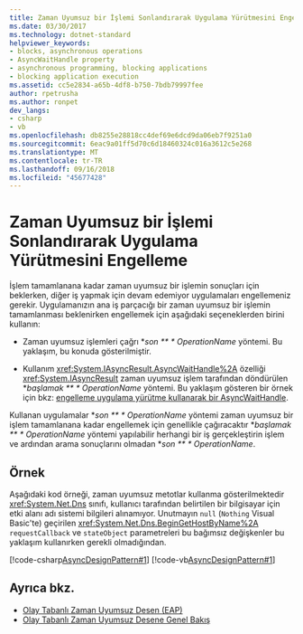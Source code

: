 ```yaml
---
title: Zaman Uyumsuz bir İşlemi Sonlandırarak Uygulama Yürütmesini Engelleme
ms.date: 03/30/2017
ms.technology: dotnet-standard
helpviewer_keywords:
- blocks, asynchronous operations
- AsyncWaitHandle property
- asynchronous programming, blocking applications
- blocking application execution
ms.assetid: cc5e2834-a65b-4df8-b750-7bdb79997fee
author: rpetrusha
ms.author: ronpet
dev_langs:
- csharp
- vb
ms.openlocfilehash: db8255e28818cc4def69e6dcd9da06eb7f9251a0
ms.sourcegitcommit: 6eac9a01ff5d70c6d18460324c016a3612c5e268
ms.translationtype: MT
ms.contentlocale: tr-TR
ms.lasthandoff: 09/16/2018
ms.locfileid: "45677428"
---
```

# <a name="blocking-application-execution-by-ending-an-async-operation"></a>Zaman Uyumsuz bir İşlemi Sonlandırarak Uygulama Yürütmesini Engelleme
İşlem tamamlanana kadar zaman uyumsuz bir işlemin sonuçları için beklerken, diğer iş yapmak için devam edemiyor uygulamaları engellemeniz gerekir. Uygulamanızın ana iş parçacığı bir zaman uyumsuz bir işlemin tamamlanması beklenirken engellemek için aşağıdaki seçeneklerden birini kullanın:  
  
-   Zaman uyumsuz işlemleri çağrı **son ** * OperationName* yöntemi. Bu yaklaşım, bu konuda gösterilmiştir.  
  
-   Kullanım <xref:System.IAsyncResult.AsyncWaitHandle%2A> özelliği <xref:System.IAsyncResult> zaman uyumsuz işlem tarafından döndürülen **başlamak ** * OperationName* yöntemi. Bu yaklaşım gösteren bir örnek için bkz: [engelleme uygulama yürütme kullanarak bir AsyncWaitHandle](../../../docs/standard/asynchronous-programming-patterns/blocking-application-execution-using-an-asyncwaithandle.md).  
  
 Kullanan uygulamalar **son ** * OperationName* yöntemi zaman uyumsuz bir işlem tamamlanana kadar engellemek için genellikle çağıracaktır **başlamak ** * OperationName* yöntemi yapılabilir herhangi bir iş gerçekleştirin işlem ve ardından arama sonuçlarını olmadan **son ** * OperationName*.  
  
## <a name="example"></a>Örnek  
 Aşağıdaki kod örneği, zaman uyumsuz metotlar kullanma gösterilmektedir <xref:System.Net.Dns> sınıfı, kullanıcı tarafından belirtilen bir bilgisayar için etki alanı adı sistemi bilgileri alınamıyor. Unutmayın `null` (`Nothing` Visual Basic'te) geçirilen <xref:System.Net.Dns.BeginGetHostByName%2A> `requestCallback` ve `stateObject` parametreleri bu bağımsız değişkenler bu yaklaşım kullanırken gerekli olmadığından.  
  
 [!code-csharp[AsyncDesignPattern#1](../../../samples/snippets/csharp/VS_Snippets_CLR/AsyncDesignPattern/CS/Async_EndBlock.cs#1)]
 [!code-vb[AsyncDesignPattern#1](../../../samples/snippets/visualbasic/VS_Snippets_CLR/AsyncDesignPattern/VB/Async_EndBlock.vb#1)]  
  
## <a name="see-also"></a>Ayrıca bkz.

- [Olay Tabanlı Zaman Uyumsuz Desen (EAP)](../../../docs/standard/asynchronous-programming-patterns/event-based-asynchronous-pattern-eap.md)  
- [Olay Tabanlı Zaman Uyumsuz Desene Genel Bakış](../../../docs/standard/asynchronous-programming-patterns/event-based-asynchronous-pattern-overview.md)
